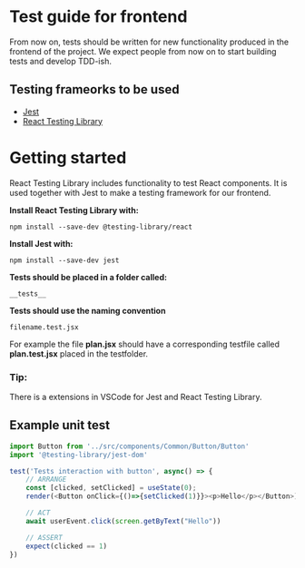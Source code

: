 # Test guide for frontend 
From now on, tests should be written for new functionality produced in the frontend of the project.
We expect people from now on to start building tests and develop TDD-ish. 

## Testing frameorks to be used
- [Jest](https://jestjs.io/docs/getting-started)
- [React Testing Library](https://testing-library.com/docs/react-testing-library/intro)

# Getting started
React Testing Library includes functionality to test React components. It is used together with Jest to make a testing framework for our frontend.

**Install React Testing Library with:**

    npm install --save-dev @testing-library/react 

**Install Jest with:**

    npm install --save-dev jest 

**Tests should be placed in a folder called:**

    __tests__ 

**Tests should use the naming convention**

    filename.test.jsx
    
For example the file **plan.jsx** should have a corresponding testfile called **plan.test.jsx** placed in the testfolder.

### Tip:
There is a extensions in VSCode for Jest and React Testing Library.

## Example unit test

```javascript import userEvent from '@testing-library/react'
import Button from '../src/components/Common/Button/Button'
import '@testing-library/jest-dom'

test('Tests interaction with button', async() => {
    // ARRANGE
    const [clicked, setClicked] = useState(0);
    render(<Button onClick={()=>{setClicked(1)}}><p>Hello</p></Button>)

    // ACT
    await userEvent.click(screen.getByText("Hello"))

    // ASSERT
    expect(clicked == 1)
})
```

